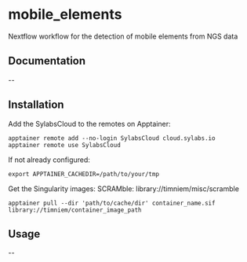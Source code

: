 # mobile_elements
Nextflow workflow for the detection of mobile elements from NGS data

## Documentation
--


## Installation
Add the SylabsCloud to the remotes on Apptainer:
```
apptainer remote add --no-login SylabsCloud cloud.sylabs.io
apptainer remote use SylabsCloud
```

If not already configured:
```
export APPTAINER_CACHEDIR=/path/to/your/tmp
```
Get the Singularity images:
SCRAMble: library://timniem/misc/scramble

```
apptainer pull --dir 'path/to/cache/dir' container_name.sif library://timniem/container_image_path
```
## Usage
--
